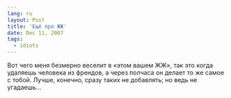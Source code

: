 ```yaml
---
lang: ru
layout: Post
title: 'Ещё про ЖЖ'
date: Dec 11, 2007
tags:
  - idiots
---
```


Вот чего меня безмерно веселит в «этом вашем ЖЖ», так это когда удаляешь человека из френдов, а через полчаса он делает то же самое с тобой. Лучше, конечно, сразу таких не добавлять; но ведь не угадаешь…
